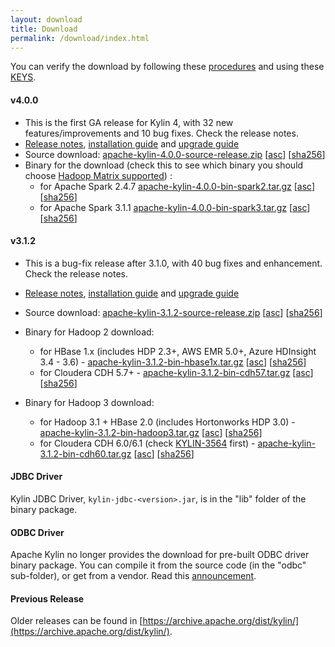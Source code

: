```yaml
---
layout: download
title: Download
permalink: /download/index.html
---
```


You can verify the download by following these [procedures](https://www.apache.org/info/verification.html) and using these [KEYS](https://www.apache.org/dist/kylin/KEYS).

#### v4.0.0
- This is the first GA release for Kylin 4, with 32 new features/improvements and 10 bug fixes. Check the release notes.
- [Release notes](/docs/release_notes.html), [installation guide](https://cwiki.apache.org/confluence/display/KYLIN/Installation+Guide) and [upgrade guide](https://cwiki.apache.org/confluence/display/KYLIN/How+to+upgrade)
- Source download: [apache-kylin-4.0.0-source-release.zip](https://www.apache.org/dyn/closer.cgi/kylin/apache-kylin-4.0.0/apache-kylin-4.0.0-source-release.zip) \[[asc](https://www.apache.org/dist/kylin/apache-kylin-4.0.0/apache-kylin-4.0.0-source-release.zip.asc)\] \[[sha256](https://www.apache.org/dist/kylin/apache-kylin-4.0.0/apache-kylin-4.0.0-source-release.zip.sha256)\]
- Binary for the download (check this to see which binary you should choose [Hadoop Matrix supported](https://cwiki.apache.org/confluence/display/KYLIN/Support+Hadoop+Version+Matrix+of+Kylin+4)) :
  - for Apache Spark 2.4.7 [apache-kylin-4.0.0-bin-spark2.tar.gz](https://www.apache.org/dyn/closer.cgi/kylin/apache-kylin-4.0.0/apache-kylin-4.0.0-bin-spark2.tar.gz) \[[asc](https://www.apache.org/dist/kylin/apache-kylin-4.0.0/apache-kylin-4.0.0-bin-spark2.tar.gz.asc)\] \[[sha256](https://www.apache.org/dist/kylin/apache-kylin-4.0.0/apache-kylin-4.0.0-bin-spark2.tar.gz.sha256)\] 
  - for Apache Spark 3.1.1 [apache-kylin-4.0.0-bin-spark3.tar.gz](https://www.apache.org/dyn/closer.cgi/kylin/apache-kylin-4.0.0/apache-kylin-4.0.0-bin-spark3.tar.gz) \[[asc](https://www.apache.org/dist/kylin/apache-kylin-4.0.0/apache-kylin-4.0.0-bin-spark3.tar.gz.asc)\] \[[sha256](https://www.apache.org/dist/kylin/apache-kylin-4.0.0/apache-kylin-4.0.0-bin-spark3.tar.gz.sha256)\]

#### v3.1.2
- This is a bug-fix release after 3.1.0, with 40 bug fixes and enhancement. Check the release notes.
- [Release notes](/docs/release_notes.html), [installation guide](/docs/install/index.html) and [upgrade guide](/docs/howto/howto_upgrade.html)
- Source download: [apache-kylin-3.1.2-source-release.zip](https://www.apache.org/dyn/closer.cgi/kylin/apache-kylin-3.1.2/apache-kylin-3.1.2-source-release.zip) \[[asc](https://www.apache.org/dist/kylin/apache-kylin-3.1.2/apache-kylin-3.1.2-source-release.zip.asc)\] \[[sha256](https://www.apache.org/dist/kylin/apache-kylin-3.1.2/apache-kylin-3.1.2-source-release.zip.sha256)\]
- Binary for Hadoop 2 download:
  - for HBase 1.x (includes HDP 2.3+, AWS EMR 5.0+, Azure HDInsight 3.4 - 3.6) - [apache-kylin-3.1.2-bin-hbase1x.tar.gz](https://www.apache.org/dyn/closer.cgi/kylin/apache-kylin-3.1.2/apache-kylin-3.1.2-bin-hbase1x.tar.gz) \[[asc](https://www.apache.org/dist/kylin/apache-kylin-3.1.2/apache-kylin-3.1.2-bin-hbase1x.tar.gz.asc)\] \[[sha256](https://www.apache.org/dist/kylin/apache-kylin-3.1.2/apache-kylin-3.1.2-bin-hbase1x.tar.gz.sha256)\]
  - for Cloudera CDH 5.7+ - [apache-kylin-3.1.2-bin-cdh57.tar.gz](https://www.apache.org/dyn/closer.cgi/kylin/apache-kylin-3.1.2/apache-kylin-3.1.2-bin-cdh57.tar.gz) \[[asc](https://www.apache.org/dist/kylin/apache-kylin-3.1.2/apache-kylin-3.1.2-bin-cdh57.tar.gz.asc)\] \[[sha256](https://www.apache.org/dist/kylin/apache-kylin-3.1.2/apache-kylin-3.1.2-bin-cdh57.tar.gz.sha256)\]

- Binary for Hadoop 3 download:
  - for Hadoop 3.1 + HBase 2.0 (includes Hortonworks HDP 3.0) - [apache-kylin-3.1.2-bin-hadoop3.tar.gz](https://www.apache.org/dyn/closer.cgi/kylin/apache-kylin-3.1.2/apache-kylin-3.1.2-bin-hadoop3.tar.gz) \[[asc](https://www.apache.org/dist/kylin/apache-kylin-3.1.2/apache-kylin-3.1.2-bin-hadoop3.tar.gz.asc)\] \[[sha256](https://www.apache.org/dist/kylin/apache-kylin-3.1.2/apache-kylin-3.1.2-bin-hadoop3.tar.gz.sha256)\]
  - for Cloudera CDH 6.0/6.1 (check [KYLIN-3564](https://issues.apache.org/jira/browse/KYLIN-3564) first) - [apache-kylin-3.1.2-bin-cdh60.tar.gz](https://www.apache.org/dyn/closer.cgi/kylin/apache-kylin-3.1.2/apache-kylin-3.1.2-bin-cdh60.tar.gz) \[[asc](https://www.apache.org/dist/kylin/apache-kylin-3.1.2/apache-kylin-3.1.2-bin-cdh60.tar.gz.asc)\] \[[sha256](https://www.apache.org/dist/kylin/apache-kylin-3.1.2/apache-kylin-3.1.2-bin-cdh60.tar.gz.sha256)\]

#### JDBC Driver

Kylin JDBC Driver, `kylin-jdbc-<version>.jar`, is in the "lib" folder of the binary package.

#### ODBC Driver

Apache Kylin no longer provides the download for pre-built ODBC driver binary package. You can compile it from the source code (in the "odbc" sub-folder), or get from a vendor. Read this [announcement](http://apache-kylin.74782.x6.nabble.com/Kylin-ODBC-driver-is-removed-from-download-page-td12928.html).

#### Previous Release

Older releases can be found in [https://archive.apache.org/dist/kylin/](https://archive.apache.org/dist/kylin/).
